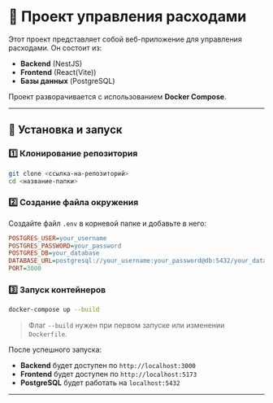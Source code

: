 # 🚀 Проект управления расходами

Этот проект представляет собой веб-приложение для управления расходами. Он состоит из:
- **Backend** (NestJS)
- **Frontend** (React(Vite))
- **Базы данных** (PostgreSQL)

Проект разворачивается с использованием **Docker Compose**.

---

## 📌 Установка и запуск

### 1️⃣ Клонирование репозитория
```sh
git clone <ссылка-на-репозиторий>
cd <название-папки>
```

### 2️⃣ Создание файла окружения
Создайте файл `.env` в корневой папке и добавьте в него:
```ini
POSTGRES_USER=your_username
POSTGRES_PASSWORD=your_password
POSTGRES_DB=your_database
DATABASE_URL=postgresql://your_username:your_password@db:5432/your_database
PORT=3000
```

### 3️⃣ Запуск контейнеров
```sh
docker-compose up --build
```
> Флаг `--build` нужен при первом запуске или изменении `Dockerfile`.

После успешного запуска:
- **Backend** будет доступен по `http://localhost:3000`
- **Frontend** будет доступен по `http://localhost:5173`
- **PostgreSQL** будет работать на `localhost:5432`

---
